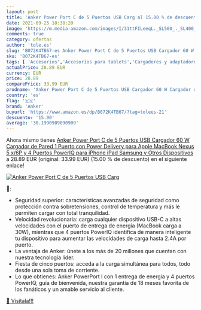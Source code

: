 ```yaml
---
layout: post
title: 'Anker Power Port C de 5 Puertos USB Carg al 15.00 % de descuento'
date: 2021-09-25 10:38:20
image: 'https://m.media-amazon.com/images/I/31ttFILeeqL._SL500_._SL400_.jpg'
comments: true
category: ofertas
author: 'tole.es'
slug: 'B072K4TB67-es Anker Power Port C de 5 Puertos USB Cargador 60 W Cargador...'
sku: 'B072K4TB67-es'
tags: [ 'Accesorios','Accesorios para tablets','Cargadores y adaptadores para tablets','Informática','anker','apple','ipad','iphone', ]
actualPrice: 28.89 EUR
currency: EUR
price: 28.89
comparePrice: 33.99 EUR
prodname: 'Anker Power Port C de 5 Puertos USB Cargador 60 W Cargador de Pared  1 Puerto con Power Delivery para Apple MacBook  Nexus 5 x/6P y 4 Puertos PowerIQ para iPhone  iPad  Samsung y Otros Dispositivos'
country: 'es'
flag: '🇪🇸'
brand: 'Anker'
buyurl: 'https://www.amazon.es/dp/B072K4TB67/?tag=tolees-21'
descuento: '15.00'
average: '30.1990909090909'
---
```


Ahora mismo tienes [Anker Power Port C de 5 Puertos USB Cargador 60 W Cargador de Pared  1 Puerto con Power Delivery para Apple MacBook  Nexus 5 x/6P y 4 Puertos PowerIQ para iPhone  iPad  Samsung y Otros Dispositivos](https://www.amazon.es/dp/B072K4TB67/?tag=tolees-21) a 28.89 EUR (original: 33.99 EUR) (15.00 %  de descuento) en el siguiente enlace!

[![Anker Power Port C de 5 Puertos USB Carg](https://m.media-amazon.com/images/I/31ttFILeeqL._SL500_._SL400_.jpg)](https://www.amazon.es/dp/B072K4TB67/?tag=tolees-21)

🔎:

- Seguridad superior: características avanzadas de seguridad como protección contra sobretensiones, control de temperatura y más le permiten cargar con total tranquilidad.
- Velocidad revolucionaria: carga cualquier dispositivo USB-C a altas velocidades con el puerto de entrega de energía (MacBook carga a 30W), mientras que 4 puertos PowerIQ identifica de manera inteligente tu dispositivo para aumentar las velocidades de carga hasta 2.4A por puerto.
- La ventaja de Anker: únete a los más de 20 millones que cuentan con nuestra tecnología líder.
- Fiesta de cinco puertos: acceda a la carga simultánea para todos, todo desde una sola toma de corriente.
- Lo que obtienes: Anker PowerPort I con 1 entrega de energía y 4 puertos PowerIQ, guía de bienvenida, nuestra garantía de 18 meses favorita de los fanáticos y un amable servicio al cliente.

[🛒 Visítala!!!](https://www.amazon.es/dp/B072K4TB67/?tag=tolees-21)
